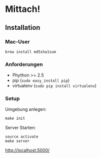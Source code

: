 Mittach!
========

Installation
------------

### Mac-User

    brew install md5sha1sum

### Anforderungen

* Phython >= 2.5
* pip (`sudo easy_install pip`)
* virtualenv (`sudo pip install virtualenv`)

### Setup

Umgebung anlegen:

    make init

Server Starten:

    source activate
    make server

[http://localhost:5000/](http://localhost:5000)
